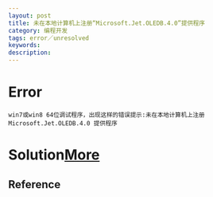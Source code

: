 ```yaml
---
layout: post
title: 未在本地计算机上注册“Microsoft.Jet.OLEDB.4.0”提供程序
category: 编程开发
tags: error／unresolved
keywords: 
description: 
---
```


# Error

```
win7或win8 64位调试程序，出现这样的错误提示:未在本地计算机上注册 Microsoft.Jet.OLEDB.4.0 提供程序
```
# Solution[More](http://www.mycodes.net/78/6296.htm)


## Reference